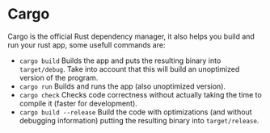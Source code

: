 # Cargo

Cargo is the official Rust dependency manager, it also helps you build and run your rust app, some usefull commands are:

- `cargo build` Builds the app and puts the resulting binary into `target/debug`. Take into account that this will build an unoptimized version of the program.
- `cargo run` Builds and runs the app (also unoptimized version).
- `cargo check` Checks code correctness without actually taking the time to compile it (faster for development).
- `cargo build --release` Build the code with optimizations (and without debugging information) putting the resulting binary into `target/release`.
